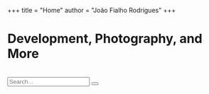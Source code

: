 +++
title = "Home"
author = "João Fialho Rodrigues"
+++

<div class="hero-section">
  <div class="hero-content">
    <h1>Development, Photography, and More</h1>
    <br>
    <form class="search" action="/search/" method="get">
        <input id="searchInput" class="search__input" type="text" name="q" placeholder="Search..." aria-label="Search">
        <button class="search__button" type="submit" aria-label="Search">
            <i class="fas fa-search"></i>
        </button>
    </form>
  </div>
</div>